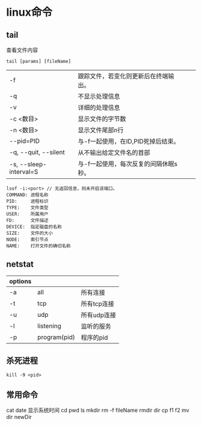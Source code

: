# linux命令
## tail

查看文件内容

`tail [params] [fileName]`

|||||
|-|-|-|-|
|-f|跟踪文件，若变化则更新后在终端输出。|||
|-q|不显示处理信息|||
|-v|详细的处理信息|||
|-c <数目>|显示文件的字节数|||
|-n <数目>|显示文件尾部n行|||
|--pid=PID|与-f一起使用，在ID,PID死掉后结束。|||
|-q, --quit, --silent|从不输出给定文件名的首部|||
|-s, --sleep-interval=S|与-f一起使用，每次反复的间隔休眠s秒。|||

```
lsof -i:<port> // 无返回信息，则未开启该端口。
COMMAND: 进程名称
PID:     进程标识
TYPE:    文件类型
USER:    所属用户
FD:      文件描述
DEVICE:  指定磁盘的名称
SIZE:    文件的大小
NODE:    索引节点
NAME:    打开文件的确切名称
```
## netstat

|options|||
|-|-|-|
|-a|all|所有连接|
|-t|tcp|所有tcp连接|
|-u|udp|所有udp连接|
|-l|listening|监听的服务|
|-p|program(pid)|程序的pid|

## 杀死进程

```
kill -9 <pid>
```

## 常用命令
cat
date 显示系统时间
cd
pwd
ls
mkdir
rm -f fileName
rmdir dir
cp f1 f2
mv dir newDir